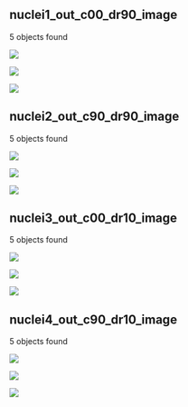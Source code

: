 ## nuclei1_out_c00_dr90_image 

5 objects found 

![](nuclei1_out_c00_dr90_image_0.png)  

![](nuclei1_out_c00_dr90_image_1.png)  

![](nuclei1_out_c00_dr90_image_2.png)  

## nuclei2_out_c90_dr90_image 

5 objects found 

![](nuclei2_out_c90_dr90_image_0.png)  

![](nuclei2_out_c90_dr90_image_1.png)  

![](nuclei2_out_c90_dr90_image_2.png)  

## nuclei3_out_c00_dr10_image 

5 objects found 

![](nuclei3_out_c00_dr10_image_0.png)  

![](nuclei3_out_c00_dr10_image_1.png)  

![](nuclei3_out_c00_dr10_image_2.png)  

## nuclei4_out_c90_dr10_image 

5 objects found 

![](nuclei4_out_c90_dr10_image_0.png)  

![](nuclei4_out_c90_dr10_image_1.png)  

![](nuclei4_out_c90_dr10_image_2.png)  

